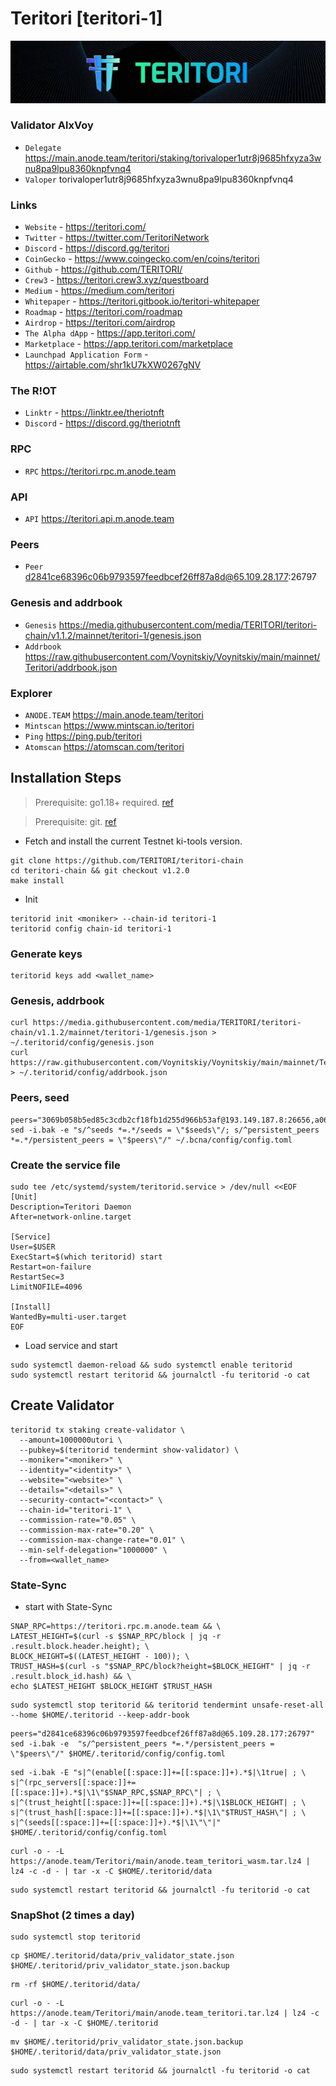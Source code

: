 # Teritori [teritori-1]
![Teritori Guide](https://github.com/Voynitskiy/Voynitskiy/blob/main/mainnet/Teritori/Teritori.png)
### Validator AlxVoy
* `Delegate` https://main.anode.team/teritori/staking/torivaloper1utr8j9685hfxyza3wnu8pa9lpu8360knpfvnq4
* `Valoper` torivaloper1utr8j9685hfxyza3wnu8pa9lpu8360knpfvnq4
### Links
* `Website` - https://teritori.com/
* `Twitter` - https://twitter.com/TeritoriNetwork
* `Discord` - https://discord.gg/teritori
* `CoinGecko` - https://www.coingecko.com/en/coins/teritori
* `Github` - https://github.com/TERITORI/
* `Crew3` - https://teritori.crew3.xyz/questboard
* `Medium` - https://medium.com/teritori
* `Whitepaper` - https://teritori.gitbook.io/teritori-whitepaper
* `Roadmap` - https://teritori.com/roadmap
* `Airdrop` - https://teritori.com/airdrop
* `The Alpha dApp` - https://app.teritori.com/
* `Marketplace` - https://app.teritori.com/marketplace
* `Launchpad Application Form` - https://airtable.com/shr1kU7kXW0267gNV

### The R!OT
* `Linktr` - https://linktr.ee/theriotnft
* `Discord` - https://discord.gg/theriotnft

### RPC
* `RPC` https://teritori.rpc.m.anode.team

### API
* `API` https://teritori.api.m.anode.team

### Peers
* `Peer` d2841ce68396c06b9793597feedbcef26ff87a8d@65.109.28.177:26797

### Genesis and addrbook
* `Genesis` https://media.githubusercontent.com/media/TERITORI/teritori-chain/v1.1.2/mainnet/teritori-1/genesis.json
* `Addrbook` https://raw.githubusercontent.com/Voynitskiy/Voynitskiy/main/mainnet/Teritori/addrbook.json

### Explorer
* `ANODE.TEAM` https://main.anode.team/teritori
* `Mintscan` https://www.mintscan.io/teritori
* `Ping` https://ping.pub/teritori
* `Atomscan` https://atomscan.com/teritori

## Installation Steps
>Prerequisite: go1.18+ required. [ref](https://golang.org/doc/install)

>Prerequisite: git. [ref](https://github.com/git/git)

* Fetch and install the current Testnet ki-tools version.
```shell
git clone https://github.com/TERITORI/teritori-chain
cd teritori-chain && git checkout v1.2.0
make install
```
* Init
```
teritorid init <moniker> --chain-id teritori-1
teritorid config chain-id teritori-1
```

### Generate keys
```
teritorid keys add <wallet_name>
```

### Genesis, addrbook
```
curl https://media.githubusercontent.com/media/TERITORI/teritori-chain/v1.1.2/mainnet/teritori-1/genesis.json > ~/.teritorid/config/genesis.json
curl https://raw.githubusercontent.com/Voynitskiy/Voynitskiy/main/mainnet/Teritori/addrbook.json > ~/.teritorid/config/addrbook.json
```

### Peers, seed
```
peers="3069b058b5ed85c3cdb2cf18fb1d255d966b53af@193.149.187.8:26656,a06fbbb9ace823ae28a696a91daa2d0644653c28@65.21.32.200:26756"
sed -i.bak -e "s/^seeds *=.*/seeds = \"$seeds\"/; s/^persistent_peers *=.*/persistent_peers = \"$peers\"/" ~/.bcna/config/config.toml
```

### Create the service file
```
sudo tee /etc/systemd/system/teritorid.service > /dev/null <<EOF
[Unit]
Description=Teritori Daemon
After=network-online.target

[Service]
User=$USER
ExecStart=$(which teritorid) start
Restart=on-failure
RestartSec=3
LimitNOFILE=4096

[Install]
WantedBy=multi-user.target
EOF
```
* Load service and start
```
sudo systemctl daemon-reload && sudo systemctl enable teritorid
sudo systemctl restart teritorid && journalctl -fu teritorid -o cat
```

## Create Validator
```
teritorid tx staking create-validator \
  --amount=1000000utori \
  --pubkey=$(teritorid tendermint show-validator) \
  --moniker="<moniker>" \
  --identity="<identity>" \
  --website="<website>" \
  --details="<details>" \
  --security-contact="<contact>" \
  --chain-id="teritori-1" \
  --commission-rate="0.05" \
  --commission-max-rate="0.20" \
  --commission-max-change-rate="0.01" \
  --min-self-delegation="1000000" \
  --from=<wallet_name>
```

### State-Sync
* start with State-Sync
```
SNAP_RPC=https://teritori.rpc.m.anode.team && \
LATEST_HEIGHT=$(curl -s $SNAP_RPC/block | jq -r .result.block.header.height); \
BLOCK_HEIGHT=$((LATEST_HEIGHT - 100)); \
TRUST_HASH=$(curl -s "$SNAP_RPC/block?height=$BLOCK_HEIGHT" | jq -r .result.block_id.hash) && \
echo $LATEST_HEIGHT $BLOCK_HEIGHT $TRUST_HASH
```
```
sudo systemctl stop teritorid && teritorid tendermint unsafe-reset-all --home $HOME/.teritorid --keep-addr-book
```
```
peers="d2841ce68396c06b9793597feedbcef26ff87a8d@65.109.28.177:26797"
sed -i.bak -e  "s/^persistent_peers *=.*/persistent_peers = \"$peers\"/" $HOME/.teritorid/config/config.toml
```
```
sed -i.bak -E "s|^(enable[[:space:]]+=[[:space:]]+).*$|\1true| ; \
s|^(rpc_servers[[:space:]]+=[[:space:]]+).*$|\1\"$SNAP_RPC,$SNAP_RPC\"| ; \
s|^(trust_height[[:space:]]+=[[:space:]]+).*$|\1$BLOCK_HEIGHT| ; \
s|^(trust_hash[[:space:]]+=[[:space:]]+).*$|\1\"$TRUST_HASH\"| ; \
s|^(seeds[[:space:]]+=[[:space:]]+).*$|\1\"\"|" $HOME/.teritorid/config/config.toml
```
```
curl -o - -L https://anode.team/Teritori/main/anode.team_teritori_wasm.tar.lz4 | lz4 -c -d - | tar -x -C $HOME/.teritorid/data
```
```
sudo systemctl restart teritorid && journalctl -fu teritorid -o cat
```

### SnapShot (2 times a day)
```
sudo systemctl stop teritorid
```
```
cp $HOME/.teritorid/data/priv_validator_state.json $HOME/.teritorid/priv_validator_state.json.backup
```
```
rm -rf $HOME/.teritorid/data/
```
```
curl -o - -L https://anode.team/Teritori/main/anode.team_teritori.tar.lz4 | lz4 -c -d - | tar -x -C $HOME/.teritorid
```
```
mv $HOME/.teritorid/priv_validator_state.json.backup $HOME/.teritorid/data/priv_validator_state.json
```
```
sudo systemctl restart teritorid && journalctl -fu teritorid -o cat
```
